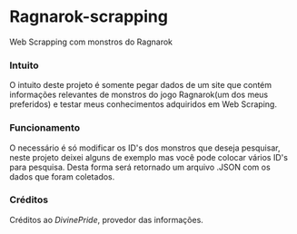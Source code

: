 # Ragnarok-scrapping
 Web Scrapping com monstros do Ragnarok

### Intuito
O intuito deste projeto é somente pegar dados de um site que contém informações relevantes de monstros do jogo Ragnarok(um dos meus preferidos) e testar meus conhecimentos adquiridos em Web Scraping.

### Funcionamento
O necessário é só modificar os ID's dos monstros que deseja pesquisar, neste projeto deixei alguns de exemplo mas você pode colocar vários ID's para pesquisa. Desta forma será retornado um arquivo .JSON com os dados que foram coletados.

### Créditos
Créditos ao *DivinePride*, provedor das informações.

